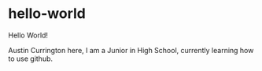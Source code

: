 # hello-world

Hello World! 

Austin Currington here, I am a Junior in High School, currently learning how to use github.
